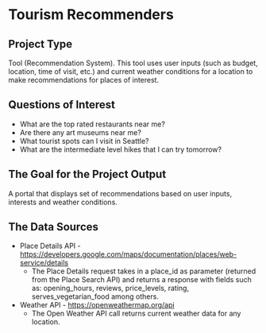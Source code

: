 # Tourism Recommenders

## Project Type
Tool (Recommendation System).
This tool uses user inputs (such as budget, location, time of visit, etc.) and current weather conditions for a location to make recommendations for places of interest.  
## Questions of Interest
* What are the top rated restaurants near me? 
* Are there any art museums near me?
* What tourist spots can I visit in Seattle?
* What are the intermediate level hikes that I can try tomorrow? 
## The Goal for the Project Output
A portal that displays set of recommendations based on user inputs, interests and weather conditions.
## The Data Sources
* Place Details API - https://developers.google.com/maps/documentation/places/web-service/details
  - The Place Details request takes in a place_id as parameter (returned from the Place Search API) and returns a response with fields such as: opening_hours, reviews, price_levels, rating, serves_vegetarian_food among others.
* Weather API - https://openweathermap.org/api
  - The Open Weather API call returns current weather data for any location.  
